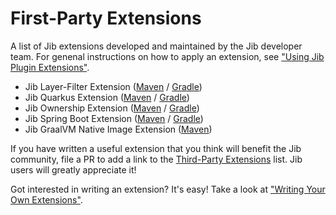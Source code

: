 # First-Party Extensions

A list of Jib extensions developed and maintained by the Jib developer team. For genenal instructions on how to apply an extension, see ["Using Jib Plugin Extensions"](../README.md#using-jib-plugin-extensions).

- Jib Layer-Filter Extension ([Maven](jib-layer-filter-extension-maven) / [Gradle](jib-layer-filter-extension-gradle))
- Jib Quarkus Extension ([Maven](jib-quarkus-extension-maven) / [Gradle](jib-quarkus-extension-gradle))
- Jib Ownership Extension ([Maven](jib-ownership-extension-maven) / [Gradle](jib-ownership-extension-gradle))
- Jib Spring Boot Extension ([Maven](jib-spring-boot-extension-maven) / [Gradle](jib-spring-boot-extension-gradle))
- Jib GraalVM Native Image Extension ([Maven](jib-native-image-extension-maven))

If you have written a useful extension that you think will benefit the Jib community, file a PR to add a link to the [Third-Party Extensions](../third-party/) list. Jib users will greatly appreciate it!

Got interested in writing an extension? It's easy! Take a look at ["Writing Your Own Extensions"](../README.md#writing-your-own-extensions).
